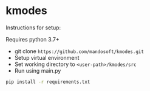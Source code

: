 # kmodes
Instructions for setup:

Requires python 3.7+
- git clone ```https://github.com/mandosoft/kmodes.git```  
- Setup virtual environment
- Set working directory to ```<user-path>/kmodes/src```
- Run using main.py
```bash
pip install -r requirements.txt
```

